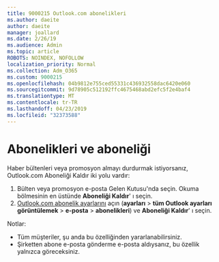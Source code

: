 ```yaml
---
title: 9000215 Outlook.com abonelikleri
ms.author: daeite
author: daeite
manager: joallard
ms.date: 2/26/19
ms.audience: Admin
ms.topic: article
ROBOTS: NOINDEX, NOFOLLOW
localization_priority: Normal
ms.collection: Adm_O365
ms.custom: 9000215
ms.openlocfilehash: 04b9812e755ced55331c436932558dac6420e060
ms.sourcegitcommit: 9d78905c512192ffc4675468abd2efc5f2e4baf4
ms.translationtype: MT
ms.contentlocale: tr-TR
ms.lasthandoff: 04/23/2019
ms.locfileid: "32373588"
---
```

# <a name="subscriptions-and-unsubscribing"></a>Abonelikleri ve aboneliği

Haber bültenleri veya promosyon almayı durdurmak istiyorsanız, Outlook.com Aboneliği Kaldır iki yolu vardır:

1. Bülten veya promosyon e-posta Gelen Kutusu'nda seçin. Okuma bölmesinin en üstünde **Aboneliği Kaldır**' ı seçin.
2. [Outlook.com abonelik ayarlarını](https://outlook.live.com/mail/options/mail/brandsSubscriptions) açın (**ayarları** > **tüm Outlook ayarları görüntülemek** > **e-posta** > **abonelikleri**) ve **Aboneliği Kaldır**' ı seçin.

Notlar:

- Tüm müşteriler, şu anda bu özelliğinden yararlanabilirsiniz.
- Şirketten abone e-posta gönderme e-posta aldıysanız, bu özellik yalnızca göreceksiniz.